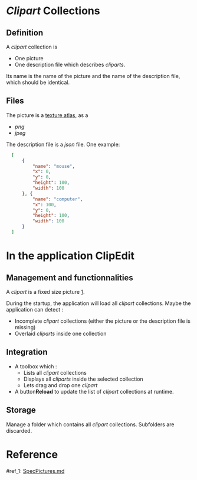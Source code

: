 # *Clipart* Collections

## Definition

A *clipart* collection is

* One picture
* One description file which describes *cliparts*.

Its name is the name of the picture and the name of the description file, which
should be identical.


## Files

The picture is a [texture atlas](https://en.wikipedia.org/wiki/Texture_atlas), as a

* *png*
* *jpeg*

The description file is a *json* file.
One example:
```json
  [
      {
          "name": "mouse",
          "x": 0,
          "y": 0,
          "height": 100,
          "width": 100
      }, {
          "name": "computer",
          "x": 100,
          "y": 0,
          "height": 100,
          "width": 100
      }
  ]
```


# In the application ClipEdit

## Management and functionnalities

A *clipart* is a fixed size picture [1](#ref_1).

During the startup, the application will load all *clipart* collections.
Maybe the application can detect :

* Incomplete *clipart* collections (either the picture or the description file is missing)
* Overlaid *cliparts* inside one collection


## Integration

* A toolbox which :
    * Lists all *clipart* collections
    * Displays all *cliparts* inside the selected collection
    * Lets drag and drop one *clipart*
* A button**Reload** to update the list of *clipart* collections at runtime.


## Storage

Manage a folder which contains all *clipart* collections.
Subfolders are discarded.


# Reference

#ref_1:
[SpecPictures.md](SpecPictures.md)
